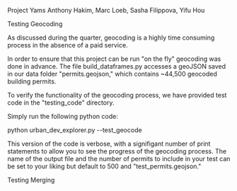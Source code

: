 Project Yams
Anthony Hakim, Marc Loeb, Sasha Filippova, Yifu Hou



Testing Geocoding

As discussed during the quarter, geocoding is a highly time 
consuming process in the absence of a paid service.

In order to ensure that this project can be run "on the fly" geocoding was done in advance.
The file build_dataframes.py accesses a geoJSON saved in our data folder "permits.geojson,"
which contains ~44,500 geocoded building permits.

To verify the functionality of the geocoding process, we have provided test code in the 
"testing_code" directory.

Simply run the following python code:

python urban_dev_explorer.py --test_geocode

This version of the code is verbose, with a signifigant number of print statements
to allow you to see the progress of the geocoding process. The name of the output
file and the number of permits to include in your test can be set to your liking
but default to 500 and "test_permits.geojson."


Testing Merging

